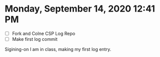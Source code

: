 # Monday, September 14, 2020 12:41 PM
- [ ] Fork and Colne CSP Log Repo
- [ ] Make first log commit

Sigining-on I am in class, making my first log entry. 